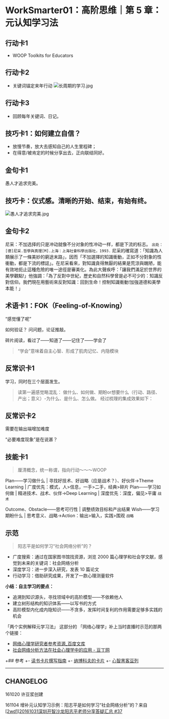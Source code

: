 # WorkSmarter01：高阶思维｜第 5 章：元认知学习法

##  行动卡1
- WOOP Toolkits for Educators

##  行动卡2
- 关键词锚定来年行动
  ![长周期的学习.jpg](http://upload-images.jianshu.io/upload_images/10451-ed920bec42916427.jpg?imageMogr2/auto-orient/strip%7CimageView2/2/w/1240)

##  行动卡3
- 回顾每年关键词、日记。

## 技巧卡1：如何建立自信？
- 放慢节奏，放大去感知自己的人生里程碑；
- 在得意/被肯定的时候分享出去，正向联结同好。


## 金句卡1
愚人才追求完美。
## 技巧卡：仪式感。清晰的开始、结束，有始有终。


![愚人才追求完美.jpg](http://upload-images.jianshu.io/upload_images/10451-ffe1f1152fa238b2.jpg?imageMogr2/auto-orient/strip%7CimageView2/2/w/1240)

## 金句卡2
尼采：不加选择的只是冲动就像不分对象的性冲动一样，都是下流的标志。
`出处：[德]尼采.哲學與真理[M].上海：上海社會科學出版社，1993.`
尼采的確寫道：「知識為人類展示了一條美妙的窮途末路」，因而「不加選擇的知識衝動，正如不分對象的性衝動，都是下流的標誌」。在尼采看來，對知識貪得無厭的結果是荒涼與醜陋，能有效地扼止這種危險的唯一途徑是審美化。為此大聲疾呼：「讓我們滿足於世界的美學觀點!」他強調：「為了反對中世紀，歷史和自然科學曾是必不可少的：知識反對信仰。我們現在用藝術來反對知識：回到生命！控制知識衝動!加強道德和美學本能！」

##  术语卡1：FOK（Feeling-of-Knowing）
“感觉懂了呢”

如何验证？
问问题，论证推敲。

碎片阅读，看过了——知道了——记住了——学会了
> “学会”意味着自主心智、形成了肌肉记忆、内隐模块



## 反常识卡1
学习，同时在三个层面发生。
> 读第一遍感觉略混乱：
> 做什么、如何做、期盼or想要什么（行动、路径、产出；意义）-为什么、是什么、怎么做。
> 经过梳理的集成效果如下：

## 反常识卡2
需要在输出端增加难度

“必要难度现象”是在说甚？

## 技能卡1
> 厘清概念，统一称谓，指向行动～～～WOOP

Plan——学习做什么 | 寻找好技术、好战略（应是战术？）、好伙伴→Theme Learning | 广度优先：模式，人>信息，一手>二手，经典>碎片
Plan——学习如何做 | 精进技术、战术、伙伴→Deep Learning | 深度优先：深度，偏见>平庸
`战术`

Outcome、Obstacle——思考可行性 | 调整绩效目标和产出结果
Wish——学习期盼什么 | 思考意义、战略→Action：输出>输入，实践>围观
`战略`



## 示范
> 阳志平是如何学习“社会网络分析”的？

- 广度搜索：通过在国家图书馆找资源，浏览 2000 篇心理学和社会学文献，感觉到未来的关键词：社会网络分析
- 深度学习：进一步深入研究，发表 10 篇论文
- 行动学习：借助研究成果，开发了一款心理测量软件

**小结：自主学习的要点：**

- 追溯到知识源头，寻找领域中的高阶模型——不依赖他人
- 建立树形结构的知识体系——以写书的方式
- 高阶模型内化成内隐知识——不贪多，发挥时间复利的作用需要足够多实践的机会

「两个实例解释元学习法」 这部分的 「网络心理学」补上当时直播时示范的那两个链接：

- [网络心理学研究者参考资源_百度文库](http://wenku.baidu.com/link?url=AhDMZMA0LksinB8PTNi-QuYtlwWfDcVUcMkwY38xgAcxsCncN-CFRFmkTDgYq7Q_47uGJU727GEWMoQbNxnDwuabKKGvDxuZMte1m-Y1FZG)
- [社会网络分析方法在社会心理学中的应用 - 豆丁网](http://www.docin.com/p-389217319.html)

 +## 参考
 +- [读书卡片撰写指南](https://github.com/OpenMindClub/OpenMindWorld/wiki/HbCard)
 +- [纳博科夫的卡片](http://www.yangzhiping.com/psy/nabokov.html)
 +- [心智黑客豆列](https://www.douban.com/doulist/1222848/)

***

## CHANGELOG

161020 许豆浆创建

161104 增补元认知学习示例：阳志平是如何学习“社会网络分析”的？来自[[2wd1]20161031深圳开智沙龙阳志平老师分享答疑汇总 #37](https://github.com/OpenMindClub/OpenMindWorld/issues/37#issuecomment-257482486)

